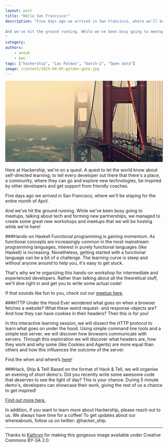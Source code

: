 ```yaml
---
layout: post
title: "Hello San Francisco!"
description: "Five days ago we arrived in San Francisco, where we'll be staying for the entire month of April.

And we've hit the ground running. While we've been busy going to meetups, talking about tech and forming new partnerships, we managed to create some great new workshops and meetups that we will be hosting while we're here!
"
category:
authors:
    - anouk
    - ben
tags: ["hackership", "Las Palmas", "batch-2", "Open data"]
image: /content/2015-04-05-golden-gate.jpg
---
```


![Hello San Francisco](/content/2015-04-05-golden-gate.jpg)

Here at Hackership, we're on a quest. A quest to let the world know about self-directed learning; to tell every developer out there that there's a place, a community, where they can go and explore new technologies, be inspired by other developers and get support from friendly coaches.

Five days ago we arrived in San Francisco, where we'll be staying for the entire month of April.

And we've hit the ground running. While we've been busy going to meetups, talking about tech and forming new partnerships, we managed to create some great new workshops and meetups that we will be hosting while we're here!

###Hands-on Haskell
Functional programming is gaining momentum. As functional concepts are increasingly common in the most mainstream programming languages, interest in purely functional languages (like Haskell) is increasing. Nonetheless, getting started with a functional language can be a bit of a challenge. The learning curve is steep and without anyone around to help you, it's easy to get stuck.

That's why we're organizing this hands-on workshop for intermediate and experienced developers. Rather than talking about all the theoretical stuff, we'll dive right in and get you to write some actual code!

If that sounds like fun to you, check out our [meetup here](http://www.meetup.com/Hackership/events/221592370/).

###HTTP Under the Hood
Ever wondered what goes on when a browser fetches a website? What these weird request- and response-objects are? And how they can have cookies in their headers? Then this is for you!

In this interactive learning session, we will dissect the HTTP protocol to learn what goes on under the hood. Using simple command line tools and a simple test server, we will discover how browsers communicate with servers. Through this exploration we will discover what headers are, how they work and why some (like Cookies and Agents) are more equal than others and how this influences the outcome of the server.

Find the when and where’s [here](http://www.meetup.com/Hackership/events/221592437/)!

###Hack, Ship & Tell!
Based on the format of Hack & Tell, we will organise an evening of short demo's. Did you recently write some awesome code that deserves to see the light of day? This is your chance. During 5 minute demo's, developers can showcase their work, giving the rest of us a chance to get inspired!

[Find out more here.](http://www.meetup.com/Hackership/events/221640156/)

In addition, if you want to learn more about Hackership, please reach out to us. We always have time for a coffee! To get updates about our whereabouts, follow us on twitter: @hacker_ship.


---
Thanks to [Kathryn](https://www.flickr.com/photos/kathrynsdays/) for making this gorgeous image available under Creative Commons BY-SA 2.0.